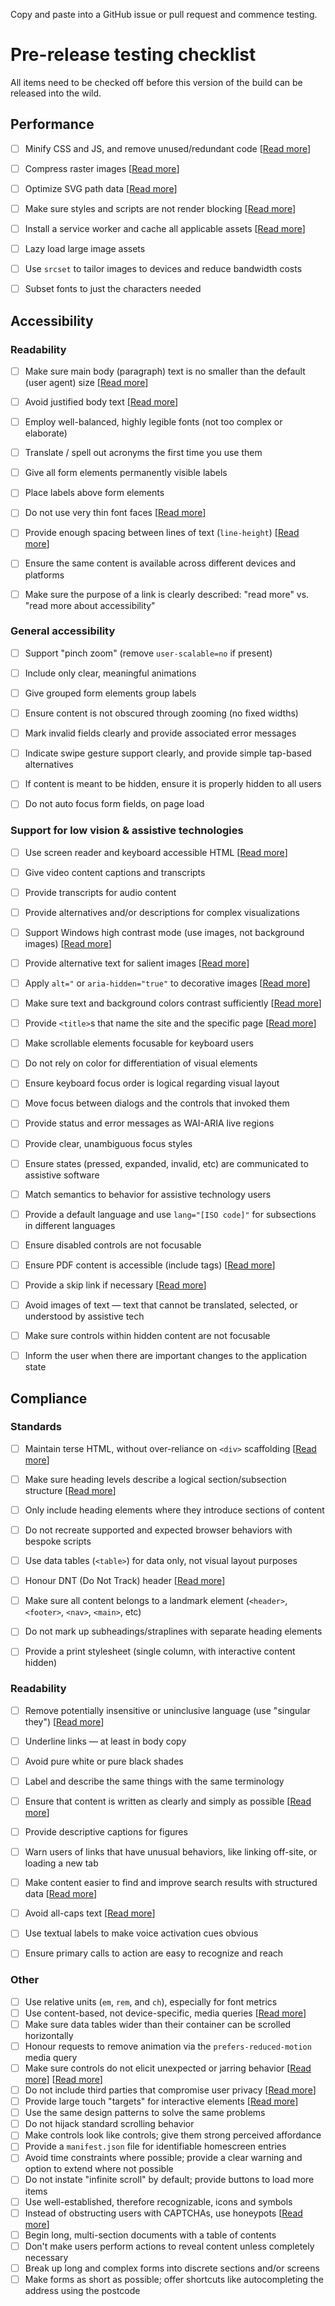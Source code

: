 Copy and paste into a GitHub issue or pull request and commence testing.

# Pre-release testing checklist

All items need to be checked off before this version of the build can be released into the wild.


## Performance

- [ ] Minify CSS and JS, and remove unused/redundant code [[Read more](https://developers.google.com/speed/docs/insights/MinifyResources)]
- [ ] Compress raster images [[Read more](https://www.html5rocks.com/en/tutorials/speed/img-compression/)]
- [ ] Optimize SVG path data [[Read more](https://web-design-weekly.com/2014/10/22/optimizing-svg-web/)]
- [ ] Make sure styles and scripts are not render blocking [[Read more](https://csabapalfi.github.io/eliminate-render-blocking/)]
- [ ] Install a service worker and cache all applicable assets [[Read more](https://css-tricks.com/serviceworker-for-offline/)]
- [ ] Lazy load large image assets
- [ ] Use `srcset` to tailor images to devices and reduce bandwidth costs
- [ ] Subset fonts to just the characters needed


## Accessibility

### Readability

- [ ] Make sure main body (paragraph) text is no smaller than the default (user agent) size [[Read more](https://www.smashingmagazine.com/2011/10/16-pixels-body-copy-anything-less-costly-mistake/)]
- [ ] Avoid justified body text [[Read more](https://www.w3.org/TR/WCAG20-TECHS/F88.html)]
- [ ] Employ well-balanced, highly legible fonts (not too complex or elaborate)
- [ ] Translate / spell out acronyms the first time you use them
- [ ] Give all form elements permanently visible labels
- [ ] Place labels above form elements
- [ ] Do not use very thin font faces [[Read more](http://www.telegraph.co.uk/science/2016/10/23/internet-is-becoming-unreadable-because-of-a-trend-towards-light/)]
- [ ] Provide enough spacing between lines of text (`line-height`) [[Read more](https://www.w3.org/TR/WCAG20-TECHS/C21.html)]
- [ ] Ensure the same content is available across different devices and platforms
- [ ] Make sure the purpose of a link is clearly described: "read more" vs. "read more about accessibility"


### General accessibility

- [ ] Support "pinch zoom" (remove `user-scalable=no` if present)
- [ ] Include only clear, meaningful animations
- [ ] Give grouped form elements group labels
- [ ] Ensure content is not obscured through zooming (no fixed widths)
- [ ] Mark invalid fields clearly and provide associated error messages
- [ ] Indicate swipe gesture support clearly, and provide simple tap-based alternatives
- [ ] If content is meant to be hidden, ensure it is properly hidden to all users
- [ ] Do not auto focus form fields, on page load


### Support for low vision & assistive technologies

- [ ] Use screen reader and keyboard accessible HTML [[Read more](https://developer.mozilla.org/en-US/docs/Learn/Accessibility/HTML)]
- [ ] Give video content captions and transcripts
- [ ] Provide transcripts for audio content
- [ ] Provide alternatives and/or descriptions for complex visualizations
- [ ] Support Windows high contrast mode (use images, not background images) [[Read more](http://adrianroselli.com/2012/08/css-background-images-high-contrast-mode.html)]
- [ ] Provide alternative text for salient images [[Read more](https://www.w3.org/WAI/tutorials/images/decision-tree/)]
- [ ] Apply `alt="` or `aria-hidden="true"` to decorative images [[Read more](https://www.w3.org/WAI/tutorials/images/decorative/)]
- [ ] Make sure text and background colors contrast sufficiently [[Read more](https://accessibility.blog.gov.uk/2016/06/17/colour-contrast-why-does-it-matter/)]
- [ ] Provide `<title>`s that name the site and the specific page [[Read more](https://www.w3.org/TR/WCAG20-TECHS/G88.html)]
- [ ] Make scrollable elements focusable for keyboard users
- [ ] Do not rely on color for differentiation of visual elements
- [ ] Ensure keyboard focus order is logical regarding visual layout
- [ ] Move focus between dialogs and the controls that invoked them
- [ ] Provide status and error messages as WAI-ARIA live regions
- [ ] Provide clear, unambiguous focus styles
- [ ] Ensure states (pressed, expanded, invalid, etc) are communicated to assistive software
- [ ] Match semantics to behavior for assistive technology users
- [ ] Provide a default language and use `lang="[ISO code]"` for subsections in different languages
- [ ] Ensure disabled controls are not focusable
- [ ] Ensure PDF content is accessible (include tags) [[Read more](https://webaim.org/techniques/acrobat/)]
- [ ] Provide a skip link if necessary  [[Read more](https://webaim.org/techniques/skipnav/)]
- [ ] Avoid images of text — text that cannot be translated, selected, or understood by assistive tech
- [ ] Make sure controls within hidden content are not focusable
- [ ] Inform the user when there are important changes to the application state


## Compliance

### Standards

- [ ] Maintain terse HTML, without over-reliance on `<div>` scaffolding [[Read more](http://designingforperformance.com/optimizing-markup-and-styles/#divitis)]
- [ ] Make sure heading levels describe a logical section/subsection structure [[Read more](https://webaim.org/techniques/semanticstructure/)]
- [ ] Only include heading elements where they introduce sections of content
- [ ] Do not recreate supported and expected browser behaviors with bespoke scripts
- [ ] Use data tables (`<table>`) for data only, not visual layout purposes
- [ ] Honour DNT (Do Not Track) header [[Read more](https://developer.mozilla.org/en-US/docs/Web/HTTP/Headers/DNT)]
- [ ] Make sure all content belongs to a landmark element (`<header>`, `<footer>`, `<nav>`, `<main>`, etc)
- [ ] Do not mark up subheadings/straplines with separate heading elements
- [ ] Provide a print stylesheet (single column, with interactive content hidden)


### Readability

- [ ] Remove potentially insensitive or uninclusive language (use "singular they") [[Read more](http://alexjs.com/)]
- [ ] Underline links — at least in body copy
- [ ] Avoid pure white or pure black shades
- [ ] Label and describe the same things with the same terminology
- [ ] Ensure that content is written as clearly and simply as possible [[Read more](https://www.w3.org/TR/UNDERSTANDING-WCAG20/meaning-supplements.html)]
- [ ] Provide descriptive captions for figures
- [ ] Warn users of links that have unusual behaviors, like linking off-site, or loading a new tab
- [ ] Make content easier to find and improve search results with structured data [[Read more](https://developers.google.com/search/docs/guides/prototype)]
- [ ] Avoid all-caps text [[Read more](https://github.com/humanmade/hm-pattern-library/issues/75)]
- [ ] Use textual labels to make voice activation cues obvious
- [ ] Ensure primary calls to action are easy to recognize and reach


### Other

- [ ] Use relative units (`em`, `rem`, and `ch`), especially for font metrics
- [ ] Use content-based, not device-specific, media queries [[Read more](http://bradfrost.com/blog/post/7-habits-of-highly-effective-media-queries/#content)]
- [ ] Make sure data tables wider than their container can be scrolled horizontally
- [ ] Honour requests to remove animation via the `prefers-reduced-motion` media query
- [ ] Make sure controls do not elicit unexpected or jarring behavior [[Read more](https://www.w3.org/TR/UNDERSTANDING-WCAG20/consistent-behavior-receive-focus.html)] [[Read more](https://www.w3.org/TR/UNDERSTANDING-WCAG20/consistent-behavior-unpredictable-change.html)]
- [ ] Do not include third parties that compromise user privacy [[Read more](https://css-tricks.com/potential-dangers-of-third-party-javascript/)]
- [ ] Provide large touch "targets" for interactive elements [[Read more](http://www.bbc.co.uk/guidelines/futuremedia/accessibility/mobile/design/touch-target-size)]
- [ ] Use the same design patterns to solve the same problems
- [ ] Do not hijack standard scrolling behavior
- [ ] Make controls look like controls; give them strong perceived affordance
- [ ] Provide a `manifest.json` file for identifiable homescreen entries
- [ ] Avoid time constraints where possible; provide a clear warning and option to extend where not possible
- [ ] Do not instate "infinite scroll" by default; provide buttons to load more items
- [ ] Use well-established, therefore recognizable, icons and symbols
- [ ] Instead of obstructing users with CAPTCHAs, use honeypots [[Read more](https://en.wikipedia.org/wiki/Honeypot_(computing))]
- [ ] Begin long, multi-section documents with a table of contents
- [ ] Don't make users perform actions to reveal content unless completely necessary
- [ ] Break up long and complex forms into discrete sections and/or screens
- [ ] Make forms as short as possible; offer shortcuts like autocompleting the address using the postcode
